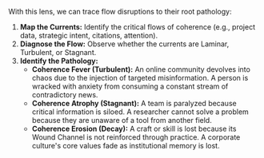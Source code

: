 With this lens, we can trace flow disruptions to their root pathology:

1.  **Map the Currents:** Identify the critical flows of coherence (e.g., project data, strategic intent, citations, attention).
2.  **Diagnose the Flow:** Observe whether the currents are Laminar, Turbulent, or Stagnant.
3.  **Identify the Pathology:**
    *   **Coherence Fever (Turbulent):** An online community devolves into chaos due to the injection of targeted misinformation. A person is wracked with anxiety from consuming a constant stream of contradictory news.
    *   **Coherence Atrophy (Stagnant):** A team is paralyzed because critical information is siloed. A researcher cannot solve a problem because they are unaware of a tool from another field.
    *   **Coherence Erosion (Decay):** A craft or skill is lost because its Wound Channel is not reinforced through practice. A corporate culture's core values fade as institutional memory is lost.
